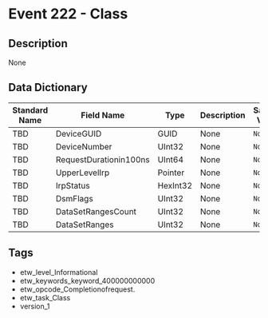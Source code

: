 # Event 222 - Class

## Description
None

## Data Dictionary
|Standard Name|Field Name|Type|Description|Sample Value|
|---|---|---|---|---|
|TBD|DeviceGUID|GUID|None|`None`|
|TBD|DeviceNumber|UInt32|None|`None`|
|TBD|RequestDurationin100ns|UInt64|None|`None`|
|TBD|UpperLevelIrp|Pointer|None|`None`|
|TBD|IrpStatus|HexInt32|None|`None`|
|TBD|DsmFlags|UInt32|None|`None`|
|TBD|DataSetRangesCount|UInt32|None|`None`|
|TBD|DataSetRanges|UInt32|None|`None`|

## Tags
* etw_level_Informational
* etw_keywords_keyword_400000000000
* etw_opcode_Completionofrequest.
* etw_task_Class
* version_1
